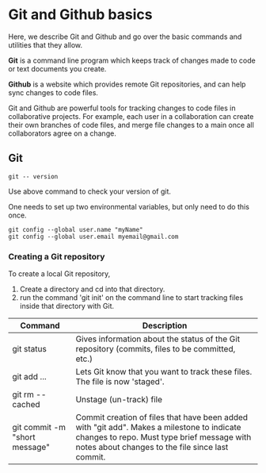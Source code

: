 # Git and Github basics

Here, we describe Git and Github and go over the basic commands and utilities that they allow.

**Git** is a command line program which keeps track of changes made to code or text documents you create.

**Github** is a website which provides remote Git repositories, and can help sync changes to code files.

Git and Github are powerful tools for tracking changes to code files in collaborative projects. For
example, each user in a collaboration can create their own branches of code files, and merge file
changes to a main once all collaborators agree on a change.

## Git

```
git -- version
```

Use above command to check your version of git.

One needs to set up two environmental variables, but only need to do this once.

```
git config --global user.name "myName"
git config --global user.email myemail@gmail.com
```

### Creating a Git repository

To create a local Git repository,

1. Create a directory and cd into that directory.
2. run the command 'git init' on the command line to start tracking files inside that directory with Git.

| Command                       | Description                                                                                                                                                                                  |
| ----------------------------- | -------------------------------------------------------------------------------------------------------------------------------------------------------------------------------------------- |
| git status                    | Gives information about the status of the Git repository (commits, files to be committed, etc.)                                                                                              |
| git add <file1> <file2> ...   | Lets Git know that you want to track these files. The file is now 'staged'.                                                                                                                  |
| git rm --cached <file>        | Unstage (un-track) file                                                                                                                                                                      |
| git commit -m "short message" | Commit creation of files that have been added with "git add". Makes a milestone to indicate changes to repo. Must type brief message with notes about changes to the file since last commit. |
